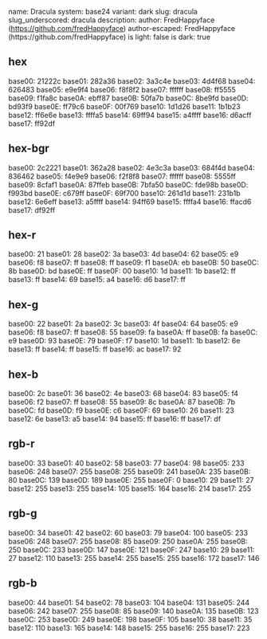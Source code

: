 name: Dracula
system: base24
variant: dark
slug: dracula
slug_underscored: dracula
description: 
author: FredHappyface (https://github.com/fredHappyface)
author-escaped: FredHappyface (https:&#x2F;&#x2F;github.com&#x2F;fredHappyface)
is light: false
is dark: true

## hex
base00: 21222c base01: 282a36 base02: 3a3c4e base03: 4d4f68 base04: 626483 base05: e9e9f4 base06: f8f8f2 base07: ffffff base08: ff5555 base09: f1fa8c base0A: ebff87 base0B: 50fa7b base0C: 8be9fd base0D: bd93f9 base0E: ff79c6 base0F: 00f769
base10: 1d1d26 base11: 1b1b23 base12: ff6e6e base13: ffffa5 base14: 69ff94 base15: a4ffff base16: d6acff base17: ff92df 

## hex-bgr
base00: 2c2221 base01: 362a28 base02: 4e3c3a base03: 684f4d base04: 836462 base05: f4e9e9 base06: f2f8f8 base07: ffffff base08: 5555ff base09: 8cfaf1 base0A: 87ffeb base0B: 7bfa50 base0C: fde98b base0D: f993bd base0E: c679ff base0F: 69f700
base10: 261d1d base11: 231b1b base12: 6e6eff base13: a5ffff base14: 94ff69 base15: ffffa4 base16: ffacd6 base17: df92ff 

## hex-r
base00: 21 base01: 28 base02: 3a base03: 4d base04: 62 base05: e9 base06: f8 base07: ff base08: ff base09: f1 base0A: eb base0B: 50 base0C: 8b base0D: bd base0E: ff base0F: 00
base10: 1d base11: 1b base12: ff base13: ff base14: 69 base15: a4 base16: d6 base17: ff 

## hex-g
base00: 22 base01: 2a base02: 3c base03: 4f base04: 64 base05: e9 base06: f8 base07: ff base08: 55 base09: fa base0A: ff base0B: fa base0C: e9 base0D: 93 base0E: 79 base0F: f7
base10: 1d base11: 1b base12: 6e base13: ff base14: ff base15: ff base16: ac base17: 92 

## hex-b
base00: 2c base01: 36 base02: 4e base03: 68 base04: 83 base05: f4 base06: f2 base07: ff base08: 55 base09: 8c base0A: 87 base0B: 7b base0C: fd base0D: f9 base0E: c6 base0F: 69
base10: 26 base11: 23 base12: 6e base13: a5 base14: 94 base15: ff base16: ff base17: df 

## rgb-r
base00: 33 base01: 40 base02: 58 base03: 77 base04: 98 base05: 233 base06: 248 base07: 255 base08: 255 base09: 241 base0A: 235 base0B: 80 base0C: 139 base0D: 189 base0E: 255 base0F: 0
base10: 29 base11: 27 base12: 255 base13: 255 base14: 105 base15: 164 base16: 214 base17: 255 

## rgb-g
base00: 34 base01: 42 base02: 60 base03: 79 base04: 100 base05: 233 base06: 248 base07: 255 base08: 85 base09: 250 base0A: 255 base0B: 250 base0C: 233 base0D: 147 base0E: 121 base0F: 247
base10: 29 base11: 27 base12: 110 base13: 255 base14: 255 base15: 255 base16: 172 base17: 146 

## rgb-b
base00: 44 base01: 54 base02: 78 base03: 104 base04: 131 base05: 244 base06: 242 base07: 255 base08: 85 base09: 140 base0A: 135 base0B: 123 base0C: 253 base0D: 249 base0E: 198 base0F: 105
base10: 38 base11: 35 base12: 110 base13: 165 base14: 148 base15: 255 base16: 255 base17: 223
